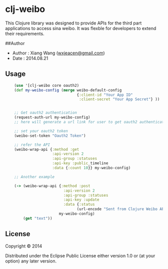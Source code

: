 # clj-weibo

This Clojure library was designed to provide APIs for the third part applications to access sina weibo. It was flexble for developers to extend their requirements.

##Author

* Author : Xiang Wang (wxjeacen@gmail.com)
* Date :  2014.08.21

## Usage

```clojure
    (use '[clj-weibo core oauth2)
    (def my-weibo-config (merge weibo-default-config
                                {:client-id "Your App ID"
                                 :client-secret "Your App Secret"} ))


    ;; Get oauth2 authentication
    (request-auth-url my-weibo-config)
    ;; here will generate a url link for user to get oauth2 authentication.

    ;; set your oauth2 token
    (weibo-set-token "Oauth2 Token")

    ;; refer the API
    (weibo-wrap-api {:method :get
                     :api-version 2
                     :api-group :statuses
                     :api-key :public_timeline
                     :data {:count 10}} my-weibo-config)

    ;; Another example

    (-> (weibo-wrap-api {:method :post
                          :api-version 2
                          :api-group :statuses
                          :api-key :update
                          :data {:status
                                (url-encode "Sent from Clojure Weibo API from Xiang Wang !") }}
                        my-weibo-config)
        (get "text"))
```


## License

Copyright © 2014

Distributed under the Eclipse Public License either version 1.0 or (at
your option) any later version.
